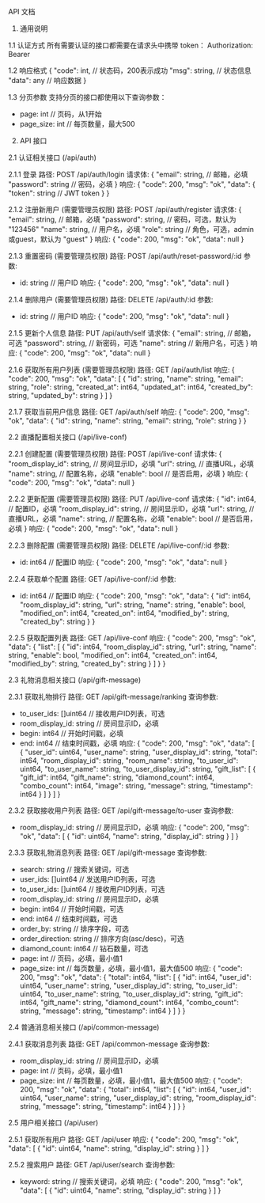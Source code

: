 API 文档

1. 通用说明

1.1 认证方式
所有需要认证的接口都需要在请求头中携带 token：
Authorization: Bearer <token>

1.2 响应格式
{
    "code": int,       // 状态码，200表示成功
    "msg": string,     // 状态信息
    "data": any        // 响应数据
}

1.3 分页参数
支持分页的接口都使用以下查询参数：
- page: int          // 页码，从1开始
- page_size: int     // 每页数量，最大500

2. API 接口

2.1 认证相关接口 (/api/auth)

2.1.1 登录
路径: POST /api/auth/login
请求体:
{
    "email": string,     // 邮箱，必填
    "password": string   // 密码，必填
}
响应:
{
    "code": 200,
    "msg": "ok",
    "data": {
        "token": string  // JWT token
    }
}

2.1.2 注册新用户 (需要管理员权限)
路径: POST /api/auth/register
请求体:
{
    "email": string,     // 邮箱，必填
    "password": string,  // 密码，可选，默认为 "123456"
    "name": string,      // 用户名，必填
    "role": string      // 角色，可选，admin或guest，默认为 "guest"
}
响应:
{
    "code": 200,
    "msg": "ok",
    "data": null
}

2.1.3 重置密码 (需要管理员权限)
路径: POST /api/auth/reset-password/:id
参数: 
- id: string           // 用户ID
响应:
{
    "code": 200,
    "msg": "ok",
    "data": null
}

2.1.4 删除用户 (需要管理员权限)
路径: DELETE /api/auth/:id
参数:
- id: string           // 用户ID
响应:
{
    "code": 200,
    "msg": "ok",
    "data": null
}

2.1.5 更新个人信息
路径: PUT /api/auth/self
请求体:
{
    "email": string,     // 邮箱，可选
    "password": string,  // 新密码，可选
    "name": string      // 新用户名，可选
}
响应:
{
    "code": 200,
    "msg": "ok",
    "data": null
}

2.1.6 获取所有用户列表 (需要管理员权限)
路径: GET /api/auth/list
响应:
{
    "code": 200,
    "msg": "ok",
    "data": [
        {
            "id": string,
            "name": string,
            "email": string,
            "role": string,
            "created_at": int64,
            "updated_at": int64,
            "created_by": string,
            "updated_by": string
        }
    ]
}

2.1.7 获取当前用户信息
路径: GET /api/auth/self
响应:
{
    "code": 200,
    "msg": "ok",
    "data": {
        "id": string,
        "name": string,
        "email": string,
        "role": string
    }
}

2.2 直播配置相关接口 (/api/live-conf)

2.2.1 创建配置 (需要管理员权限)
路径: POST /api/live-conf
请求体:
{
    "room_display_id": string,  // 房间显示ID，必填
    "url": string,             // 直播URL，必填
    "name": string,            // 配置名称，必填
    "enable": bool            // 是否启用，必填
}
响应:
{
    "code": 200,
    "msg": "ok",
    "data": null
}

2.2.2 更新配置 (需要管理员权限)
路径: PUT /api/live-conf
请求体:
{
    "id": int64,              // 配置ID，必填
    "room_display_id": string, // 房间显示ID，必填
    "url": string,            // 直播URL，必填
    "name": string,           // 配置名称，必填
    "enable": bool           // 是否启用，必填
}
响应:
{
    "code": 200,
    "msg": "ok",
    "data": null
}

2.2.3 删除配置 (需要管理员权限)
路径: DELETE /api/live-conf/:id
参数:
- id: int64            // 配置ID
响应:
{
    "code": 200,
    "msg": "ok",
    "data": null
}

2.2.4 获取单个配置
路径: GET /api/live-conf/:id
参数:
- id: int64            // 配置ID
响应:
{
    "code": 200,
    "msg": "ok",
    "data": {
        "id": int64,
        "room_display_id": string,
        "url": string,
        "name": string,
        "enable": bool,
        "modified_on": int64,
        "created_on": int64,
        "modified_by": string,
        "created_by": string
    }
}

2.2.5 获取配置列表
路径: GET /api/live-conf
响应:
{
    "code": 200,
    "msg": "ok",
    "data": {
        "list": [
            {
                "id": int64,
                "room_display_id": string,
                "url": string,
                "name": string,
                "enable": bool,
                "modified_on": int64,
                "created_on": int64,
                "modified_by": string,
                "created_by": string
            }
        ]
    }
}

2.3 礼物消息相关接口 (/api/gift-message)

2.3.1 获取礼物排行
路径: GET /api/gift-message/ranking
查询参数:
- to_user_ids: []uint64    // 接收用户ID列表，可选
- room_display_id: string  // 房间显示ID，必填
- begin: int64            // 开始时间戳，必填
- end: int64             // 结束时间戳，必填
响应:
{
    "code": 200,
    "msg": "ok",
    "data": [
        {
            "user_id": uint64,
            "user_name": string,
            "user_display_id": string,
            "total": int64,
            "room_display_id": string,
            "room_name": string,
            "to_user_id": uint64,
            "to_user_name": string,
            "to_user_display_id": string,
            "gift_list": [
                {
                    "gift_id": int64,
                    "gift_name": string,
                    "diamond_count": int64,
                    "combo_count": int64,
                    "image": string,
                    "message": string,
                    "timestamp": int64
                }
            ]
        }
    ]
}

2.3.2 获取接收用户列表
路径: GET /api/gift-message/to-user
查询参数:
- room_display_id: string  // 房间显示ID，必填
响应:
{
    "code": 200,
    "msg": "ok",
    "data": [
        {
            "id": uint64,
            "name": string,
            "display_id": string
        }
    ]
}

2.3.3 获取礼物消息列表
路径: GET /api/gift-message
查询参数:
- search: string          // 搜索关键词，可选
- user_ids: []uint64      // 发送用户ID列表，可选
- to_user_ids: []uint64   // 接收用户ID列表，可选
- room_display_id: string // 房间显示ID，必填
- begin: int64           // 开始时间戳，可选
- end: int64            // 结束时间戳，可选
- order_by: string       // 排序字段，可选
- order_direction: string // 排序方向(asc/desc)，可选
- diamond_count: int64   // 钻石数量，可选
- page: int             // 页码，必填，最小值1
- page_size: int        // 每页数量，必填，最小值1，最大值500
响应:
{
    "code": 200,
    "msg": "ok",
    "data": {
        "total": int64,
        "list": [
            {
                "id": int64,
                "user_id": uint64,
                "user_name": string,
                "user_display_id": string,
                "to_user_id": uint64,
                "to_user_name": string,
                "to_user_display_id": string,
                "gift_id": int64,
                "gift_name": string,
                "diamond_count": int64,
                "combo_count": string,
                "message": string,
                "timestamp": int64
            }
        ]
    }
}

2.4 普通消息相关接口 (/api/common-message)

2.4.1 获取消息列表
路径: GET /api/common-message
查询参数:
- room_display_id: string  // 房间显示ID，必填
- page: int              // 页码，必填，最小值1
- page_size: int         // 每页数量，必填，最小值1，最大值500
响应:
{
    "code": 200,
    "msg": "ok",
    "data": {
        "total": int64,
        "list": [
            {
                "id": int64,
                "user_id": uint64,
                "user_name": string,
                "user_display_id": string,
                "room_display_id": string,
                "message": string,
                "timestamp": int64
            }
        ]
    }
}

2.5 用户相关接口 (/api/user)

2.5.1 获取所有用户
路径: GET /api/user
响应:
{
    "code": 200,
    "msg": "ok",
    "data": [
        {
            "id": uint64,
            "name": string,
            "display_id": string
        }
    ]
}

2.5.2 搜索用户
路径: GET /api/user/search
查询参数:
- keyword: string        // 搜索关键词，必填
响应:
{
    "code": 200,
    "msg": "ok",
    "data": [
        {
            "id": uint64,
            "name": string,
            "display_id": string
        }
    ]
}
